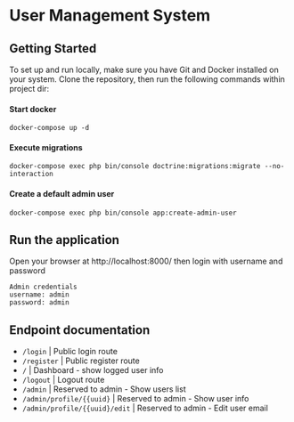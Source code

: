 # User Management System
## Getting Started
To set up and run locally, make sure you have Git and Docker installed on your system. Clone the repository, then run the following commands within project dir:
#### Start docker
```shell
docker-compose up -d
```
#### Execute migrations
```shell
docker-compose exec php bin/console doctrine:migrations:migrate --no-interaction
```
#### Create a default admin user
```shell
docker-compose exec php bin/console app:create-admin-user
```
## Run the application
Open your browser at http://localhost:8000/ then login with username and password
```
Admin credentials
username: admin
password: admin
```
## Endpoint documentation
- `/login` | Public login route
- `/register` | Public register route
- `/` | Dashboard - show logged user info
- `/logout` | Logout route
- `/admin` | Reserved to admin - Show users list 
- `/admin/profile/{{uuid}` | Reserved to admin - Show user info
- `/admin/profile/{{uuid}/edit` | Reserved to admin - Edit user email
